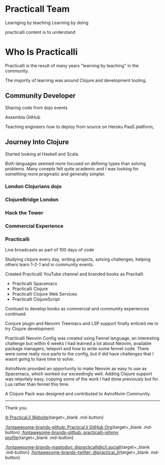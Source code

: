 # Practicall Team

Learnging by teaching 
Learning by doing 

practicalli content is to understand 

# Who Is Practicalli

Practicalli is the result of many years "learning by teaching" in the community.

The majority of learning was around Clojure and development tooling.


## Community Developer

Sharing code from dojo events

Assembla
GitHub

Teaching engineers how to deploy from source on Heroku PaaS platform, 



## Journey Into Clojure

Started looking at Haskell and Scala.  

Both languages seemed more focused on defining types than solving problems.  Many conepts felt quite academic and I was looking for something more pragmatic and generally simpler.


### London Clojurians dojo





### ClojureBridge London



### Hack the Tower



### Commercial Experience



### Practicalli

Live broadcasts as part of 100 days of code

Studying clojure every day, writing projects, solving challenges, helping others learn 1-2-1 and in community events.

Created Practicalli YouTube channel and branded books as Pracitalli

- Practicalli Spacemacs
- Practicalli Clojure
- Practicalli Clojure Web Services
- Practicalli ClojureScript


Contiued to develop books as commercial and community experiences continued.


Conjure plugin and Neovim Treemacs and LSP support finally enticed me to try Clojure development.

Practicalli Neovim Config was created using Fennel language, an interesting challenge but within 6 weeks I had learned a lot about Neovim, available package managers, teleport and how to write some fennel code.  There were some really nice parts to the config, but it did have challenges that I wasnt going to have time to solve.

AstroNvim provided an opportunity to make Neovim as easy to use as Spacemacs, which worked our exceedingly well.  Adding Clojure support was relavitely easy, copying some of the work I had done previously but for Lua rather than fennel this time.

A Clojure Pack was designed and contributed to AstroNvim Community.



---
Thank you.

[:globe_with_meridians: Practical.li Website](https://practical.li){target=_blank .md-button} 

[:fontawesome-brands-github: Practical.li GitHub Org](https://github.com/practicalli){target=_blank .md-button} 
[:fontawesome-brands-github: practicalli-johnny profile](https://github.com/practicalli-johnny){target=_blank .md-button}

[:fontawesome-brands-mastodon: @practicalli@clj.social](https://clj.social/@practicalli){target=_blank .md-button}
[:fontawesome-brands-twitter: @practical_li](https://twitter.com/practcial_li){target=_blank .md-button}
